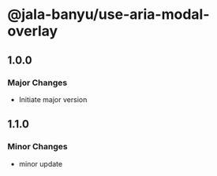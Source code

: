 # @jala-banyu/use-aria-modal-overlay

## 1.0.0

### Major Changes

- Initiate major version

## 1.1.0

### Minor Changes

- minor update

